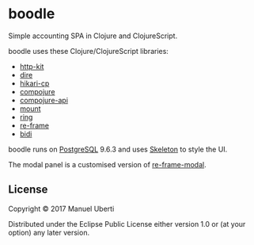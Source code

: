 # boodle

Simple accounting SPA in Clojure and ClojureScript.

boodle uses these Clojure/ClojureScript libraries:

- [http-kit](http://www.http-kit.org/)
- [dire](https://github.com/MichaelDrogalis/dire)
- [hikari-cp](https://github.com/tomekw/hikari-cp)
- [compojure](https://github.com/weavejester/compojure)
- [compojure-api](https://github.com/metosin/compojure-api)
- [mount](https://github.com/tolitius/mount)
- [ring](https://github.com/ring-clojure/ring)
- [re-frame](https://github.com/Day8/re-frame)
- [bidi](https://github.com/juxt/bidi)

boodle runs on [PostgreSQL](https://www.postgresql.org) 9.6.3 and uses
[Skeleton](http://getskeleton.com/) to style the UI.

The modal panel is a customised version of [re-frame-modal](https://github.com/benhowell/re-frame-modal).

## License

Copyright © 2017 Manuel Uberti

Distributed under the Eclipse Public License either version 1.0 or (at
your option) any later version.
